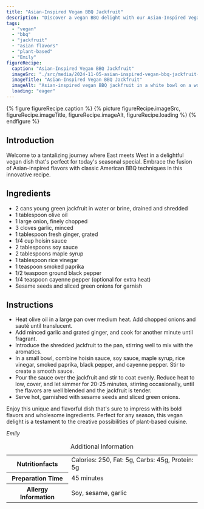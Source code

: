 ```yaml
---
title: "Asian-Inspired Vegan BBQ Jackfruit"
description: "Discover a vegan BBQ delight with our Asian-Inspired Vegan BBQ Jackfruit, blending smoky flavors with sweet and spicy hoisin sauce."
tags:
  - "vegan"
  - "bbq"
  - "jackfruit"
  - "asian flavors"
  - "plant-based"
  - "Emily"
figureRecipe: 
  caption: "Asian-Inspired Vegan BBQ Jackfruit"
  imageSrc: "./src/media/2024-11-05-asian-inspired-vegan-bbq-jackfruit-8369.png"
  imageTitle: "Asian-Inspired Vegan BBQ Jackfruit"
  imageAlt: "Asian-inspired vegan BBQ jackfruit in a white bowl on a wooden table, garnished with sesame seeds and green onions, in natural light."
  loading: "eager"
---
```


{% figure figureRecipe.caption %}
{% picture figureRecipe.imageSrc, figureRecipe.imageTitle, figureRecipe.imageAlt, figureRecipe.loading %}
{% endfigure %}

## Introduction

Welcome to a tantalizing journey where East meets West in a delightful vegan dish that's perfect for today's seasonal special. Embrace the fusion of Asian-inspired flavors with classic American BBQ techniques in this innovative recipe.

## Ingredients

- 2 cans young green jackfruit in water or brine, drained and shredded
- 1 tablespoon olive oil
- 1 large onion, finely chopped
- 3 cloves garlic, minced
- 1 tablespoon fresh ginger, grated
- 1/4 cup hoisin sauce
- 2 tablespoons soy sauce
- 2 tablespoons maple syrup
- 1 tablespoon rice vinegar
- 1 teaspoon smoked paprika
- 1/2 teaspoon ground black pepper
- 1/4 teaspoon cayenne pepper (optional for extra heat)
- Sesame seeds and sliced green onions for garnish

## Instructions

- Heat olive oil in a large pan over medium heat. Add chopped onions and sauté until translucent.
- Add minced garlic and grated ginger, and cook for another minute until fragrant.
- Introduce the shredded jackfruit to the pan, stirring well to mix with the aromatics.
- In a small bowl, combine hoisin sauce, soy sauce, maple syrup, rice vinegar, smoked paprika, black pepper, and cayenne pepper. Stir to create a smooth sauce.
- Pour the sauce over the jackfruit and stir to coat evenly. Reduce heat to low, cover, and let simmer for 20-25 minutes, stirring occasionally, until the flavors are well blended and the jackfruit is tender.
- Serve hot, garnished with sesame seeds and sliced green onions.

Enjoy this unique and flavorful dish that's sure to impress with its bold flavors and wholesome ingredients. Perfect for any season, this vegan delight is a testament to the creative possibilities of plant-based cuisine.

*Emily*

<table><caption class='sr-only'>Additional Information</caption><tr><th>Nutritionfacts</th><td>Calories: 250, Fat: 5g, Carbs: 45g, Protein: 5g&nbsp;</td></tr><tr><th>Preparation Time</th><td>45 minutes&nbsp;</td></tr><tr><th>Allergy Information</th><td>Soy, sesame, garlic&nbsp;</td></tr></table>

